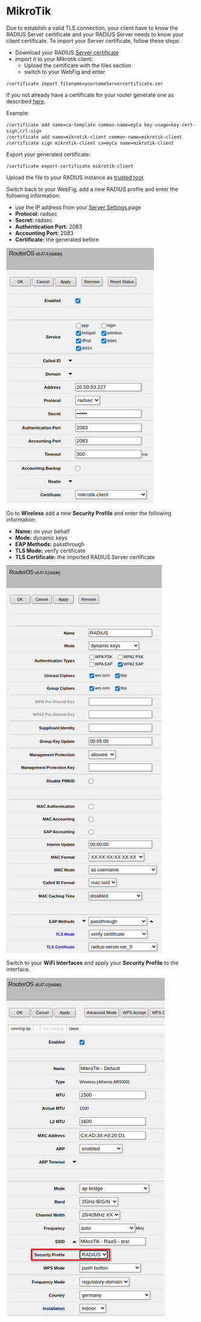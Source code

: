 # MikroTik

Due to establish a valid TLS connection, your client have to know the RADIUS Server certificate and your RADIUS Server needs to know your client certificate. To import your Server certificate, follow these steps: 

* Download your RADIUS [Server certificate](../../../portal/settings-server.md#server-certificate)
* Import it to your Mikrotik client:
  * Upload the certificate with the files section
  * switch to your WebFig and enter

```text
/certificate import filename=yournameServercertificate.cer
```

If you not already have a certificate for your router generate one as described [here](https://wiki.mikrotik.com/wiki/Manual:Create_Certificates). 

Example: 

```text
/certificate add name=ca-template common-name=myCa key-usage=key-cert-sign,crl-sign
/certificate add name=mikrotik-client common-name=mikrotik-client
/certificate sign mikrotik-client ca=myCa name=mikrotik-client
```

Export your generated certificate:

```text
/certificate export-certificate mikrotik-client
```

Upload the file to your RADIUS instance as [trusted root](../../../portal/settings-trusted-roots/trusted-roots.md#add).

Switch back to your WebFig, add a new RADIUS profile and enter the following information:

* use the IP address from your [Server Settings ](../../../portal/settings-server.md)page
* **Protocol:** radsec
* **Secret:** radsec
* **Authentication Port:** 2083
* **Accounting Port:** 2083
* **Certificate:** the generated before 

![](../../../.gitbook/assets/image%20%2821%29.png)

Go to **Wireless** add a new **Security Profile** and enter the following information: 

* **Name:** on your behalf
* **Mode:** dynamic keys
* **EAP Methods:** passthrough
* **TLS Mode:** verify certificate
* **TLS Certificate:** the imported RADIUS Server certificate

![](../../../.gitbook/assets/image%20%2834%29.png)



Switch to your **WiFi Interfaces** and apply your **Security Profile** to the interface.

![](../../../.gitbook/assets/image%20%2840%29.png)

